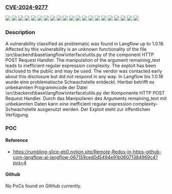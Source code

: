 ### [CVE-2024-9277](https://cve.mitre.org/cgi-bin/cvename.cgi?name=CVE-2024-9277)
![](https://img.shields.io/static/v1?label=Product&message=Langflow&color=blue)
![](https://img.shields.io/static/v1?label=Version&message=1.0.0%20&color=brightgreen)
![](https://img.shields.io/static/v1?label=Version&message=1.0.1%20&color=brightgreen)
![](https://img.shields.io/static/v1?label=Version&message=1.0.10%20&color=brightgreen)
![](https://img.shields.io/static/v1?label=Version&message=1.0.11%20&color=brightgreen)
![](https://img.shields.io/static/v1?label=Version&message=1.0.12%20&color=brightgreen)
![](https://img.shields.io/static/v1?label=Version&message=1.0.13%20&color=brightgreen)
![](https://img.shields.io/static/v1?label=Version&message=1.0.14%20&color=brightgreen)
![](https://img.shields.io/static/v1?label=Version&message=1.0.15%20&color=brightgreen)
![](https://img.shields.io/static/v1?label=Version&message=1.0.16%20&color=brightgreen)
![](https://img.shields.io/static/v1?label=Version&message=1.0.17%20&color=brightgreen)
![](https://img.shields.io/static/v1?label=Version&message=1.0.18%20&color=brightgreen)
![](https://img.shields.io/static/v1?label=Version&message=1.0.2%20&color=brightgreen)
![](https://img.shields.io/static/v1?label=Version&message=1.0.3%20&color=brightgreen)
![](https://img.shields.io/static/v1?label=Version&message=1.0.4%20&color=brightgreen)
![](https://img.shields.io/static/v1?label=Version&message=1.0.5%20&color=brightgreen)
![](https://img.shields.io/static/v1?label=Version&message=1.0.6%20&color=brightgreen)
![](https://img.shields.io/static/v1?label=Version&message=1.0.7%20&color=brightgreen)
![](https://img.shields.io/static/v1?label=Version&message=1.0.8%20&color=brightgreen)
![](https://img.shields.io/static/v1?label=Version&message=1.0.9%20&color=brightgreen)
![](https://img.shields.io/static/v1?label=Vulnerability&message=Inefficient%20Regular%20Expression%20Complexity&color=brightgreen)

### Description

A vulnerability classified as problematic was found in Langflow up to 1.0.18. Affected by this vulnerability is an unknown functionality of the file \src\backend\base\langflow\interface\utils.py of the component HTTP POST Request Handler. The manipulation of the argument remaining_text leads to inefficient regular expression complexity. The exploit has been disclosed to the public and may be used. The vendor was contacted early about this disclosure but did not respond in any way.
In Langflow bis 1.0.18 wurde eine problematische Schwachstelle entdeckt. Hierbei betrifft es unbekannten Programmcode der Datei \src\backend\base\langflow\interface\utils.py der Komponente HTTP POST Request Handler. Durch das Manipulieren des Arguments remaining_text mit unbekannten Daten kann eine inefficient regular expression complexity-Schwachstelle ausgenutzt werden. Der Exploit steht zur öffentlichen Verfügung.

### POC

#### Reference
- https://rumbling-slice-eb0.notion.site/Remote-Redos-in-https-github-com-langflow-ai-langflow-067159ced0d5494e91b06071384969c4?pvs=4

#### Github
No PoCs found on GitHub currently.

